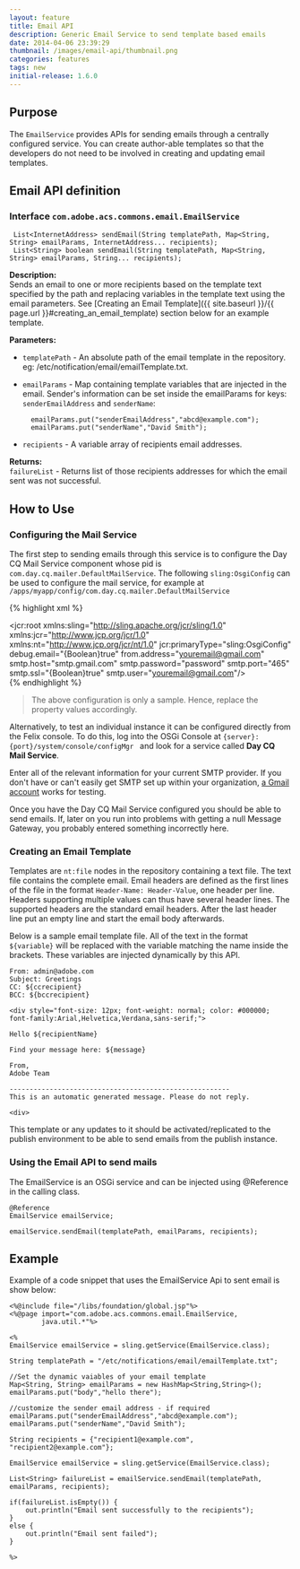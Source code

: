```yaml
---
layout: feature
title: Email API
description: Generic Email Service to send template based emails
date: 2014-04-06 23:39:29
thumbnail: /images/email-api/thumbnail.png
categories: features
tags: new
initial-release: 1.6.0
---
```



## Purpose
The `EmailService` provides APIs for sending emails through a centrally configured service. 
You can create author-able templates so that the developers do not need to be involved in creating and updating email templates. 

## Email API definition

### Interface `com.adobe.acs.commons.email.EmailService`
	
 
	 List<InternetAddress> sendEmail(String templatePath, Map<String, String> emailParams, InternetAddress... recipients);
	 List<String> boolean sendEmail(String templatePath, Map<String, String> emailParams, String... recipients);

**Description:**  
Sends an email to one or more recipients based on the template text specified by the path and replacing variables in the template text using the email parameters. See [Creating an Email Template]({{ site.baseurl }}/{{ page.url }}#creating_an_email_template) section below for an example template.

**Parameters:**       

* `templatePath` - An absolute path of the email template in the repository. eg: /etc/notification/email/emailTemplate.txt.  
* `emailParams`  - Map containing template variables that are injected in the email. Sender's information can be set inside the emailParams for keys: `senderEmailAddress` and `senderName`:

		emailParams.put("senderEmailAddress","abcd@example.com");  
		emailParams.put("senderName","David Smith");

* `recipients`   - A variable array of recipients email addresses.


**Returns:**  
`failureList` - Returns list of those recipients addresses for which the email sent was not successful.

## How to Use
	
### Configuring the Mail Service

The first step to sending emails through this service is to configure the Day CQ Mail Service component whose pid is `com.day.cq.mailer.DefaultMailService`.
The following `sling:OsgiConfig` can be used to configure the mail service, for example at `/apps/myapp/config/com.day.cq.mailer.DefaultMailService`

{% highlight xml %}   
<?xml version="1.0" encoding="UTF-8"?>
<jcr:root xmlns:sling="http://sling.apache.org/jcr/sling/1.0" xmlns:jcr="http://www.jcp.org/jcr/1.0" xmlns:nt="http://www.jcp.org/jcr/nt/1.0"
    jcr:primaryType="sling:OsgiConfig"
    debug.email="{Boolean}true"
    from.address="youremail@gmail.com"
    smtp.host="smtp.gmail.com"
    smtp.password="password"
    smtp.port="465"
    smtp.ssl="{Boolean}true"
    smtp.user="youremail@gmail.com"/>   
{% endhighlight %}

> The above configuration is only a sample. Hence, replace the property values accordingly.

Alternatively, to test an individual instance it can be configured directly from the Felix console. To do this, log into the OSGi Console at `{server}:{port}/system/console/configMgr ` and look for a service called **Day CQ Mail Service**.

Enter all of the relevant information for your current SMTP provider.  If you don't have or can't easily get SMTP set up within your organization, [a Gmail account](https://support.google.com/a/answer/176600?hl=en) works for testing.

Once you have the Day CQ Mail Service configured you should be able to send emails.  If, later on you run into problems with getting a null Message Gateway, you probably entered something incorrectly here.

### Creating an Email Template 

Templates are `nt:file` nodes in the repository containing a text file.
The text file contains the complete email. Email headers are defined as the first lines of the file in the format `Header-Name: Header-Value`, one header per line. Headers supporting multiple values can thus have several header lines. The supported headers are the standard email headers. After the last header line put an empty line and start the email body afterwards.

Below is a sample email template file. All of the text in the format `${variable}` will be replaced with the variable matching the name inside the brackets.  These variables are injected dynamically by this API.  

	
	From: admin@adobe.com
	Subject: Greetings
	CC: ${ccrecipient}
	BCC: ${bccrecipient}

	<div style="font-size: 12px; font-weight: normal; color: #000000; font-family:Arial,Helvetica,Verdana,sans-serif;">

	Hello ${recipientName}

	Find your message here: ${message}

	From,
	Adobe Team

	-------------------------------------------------------
	This is an automatic generated message. Please do not reply.

	<div>


This template or any updates to it should be activated/replicated to the publish environment to be able to send emails from the publish instance.


### Using the Email API to send mails

The EmailService is an OSGi service and can be injected using @Reference in the calling class.

	@Reference
	EmailService emailService;

	emailService.sendEmail(templatePath, emailParams, recipients);


## Example
Example of a code snippet that uses the EmailService Api to sent email is show below:
 
	<%@include file="/libs/foundation/global.jsp"%>
	<%@page import="com.adobe.acs.commons.email.EmailService,
	        java.util.*"%>

	<%
	EmailService emailService = sling.getService(EmailService.class);

	String templatePath = "/etc/notifications/email/emailTemplate.txt";

	//Set the dynamic vaiables of your email template
	Map<String, String> emailParams = new HashMap<String,String>();
	emailParams.put("body","hello there");

	//customize the sender email address - if required
	emailParams.put("senderEmailAddress","abcd@example.com");
	emailParams.put("senderName","David Smith");

	String recipients = {"recipient1@example.com", "recipient2@example.com"};

	EmailService emailService = sling.getService(EmailService.class);

	List<String> failureList = emailService.sendEmail(templatePath, emailParams, recipients);

	if(failureList.isEmpty()) {
		out.println("Email sent successfully to the recipients");
	}
	else {
		out.println("Email sent failed");
	}

	%>

